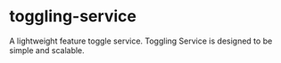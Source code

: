 # toggling-service
A lightweight feature toggle service. Toggling Service is designed to be simple and scalable.

